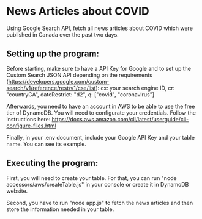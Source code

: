# News Articles about COVID
Using Google Search API, fetch all news articles about COVID which were published in Canada over the past two days.

## Setting up the program:
Before starting, make sure to have a API Key for Google and to set up the Custom Search JSON API depending on the requirements (https://developers.google.com/custom-search/v1/reference/rest/v1/cse/list):
    cx: your search engine ID,
    cr: "countryCA",
    dateRestrict: "d2",
    q: ["covid", "coronavirus"]

Afterwards, you need to have an account in AWS to be able to use the free tier of DynamoDB. You will need to configurate your credentials. Follow the instructions here: https://docs.aws.amazon.com/cli/latest/userguide/cli-configure-files.html

Finally, in your .env document, include your Google API Key and your table name. You can see its example. 

## Executing the program:
First, you will need to create your table. For that, you can run "node accessors/aws/createTable.js" in your console or create it in DynamoDB website.

Second, you have to run "node app.js" to fetch the news articles and then store the information needed in your table. 
